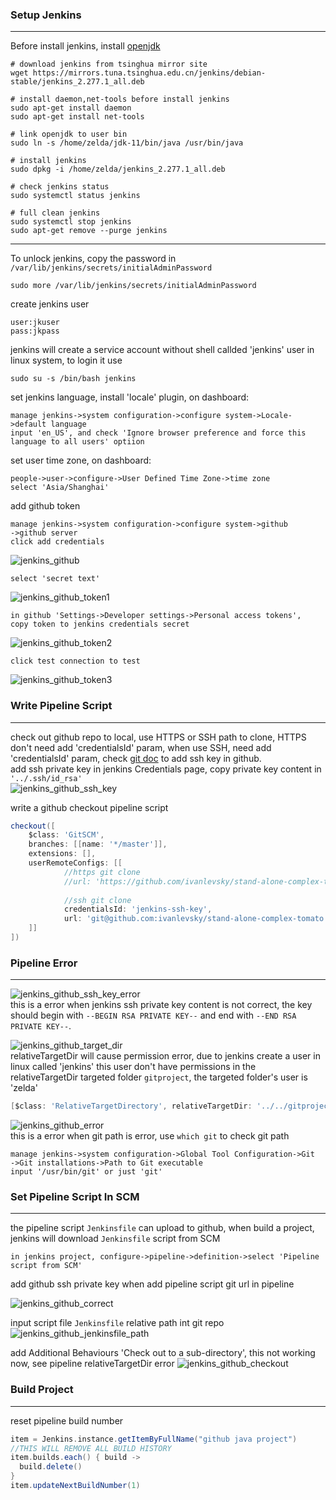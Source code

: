 ### Setup Jenkins
***
Before install jenkins, install [openjdk](../../doc/develop/java.md)  

```shell
# download jenkins from tsinghua mirror site
wget https://mirrors.tuna.tsinghua.edu.cn/jenkins/debian-stable/jenkins_2.277.1_all.deb

# install daemon,net-tools before install jenkins
sudo apt-get install daemon
sudo apt-get install net-tools

# link openjdk to user bin
sudo ln -s /home/zelda/jdk-11/bin/java /usr/bin/java

# install jenkins
sudo dpkg -i /home/zelda/jenkins_2.277.1_all.deb

# check jenkins status
sudo systemctl status jenkins

# full clean jenkins
sudo systemctl stop jenkins
sudo apt-get remove --purge jenkins
```
  
*** 
To unlock jenkins, copy the password in `/var/lib/jenkins/secrets/initialAdminPassword`
```shell
sudo more /var/lib/jenkins/secrets/initialAdminPassword
``` 
create jenkins user  
```
user:jkuser  
pass:jkpass  
```
jenkins will create a service account without shell callded 'jenkins' user in linux system, to login it use
```shell
sudo su -s /bin/bash jenkins
```

set jenkins language, install 'locale' plugin, on dashboard: 
``` 
manage jenkins->system configuration->configure system->Locale->default language  
input 'en_US', and check 'Ignore browser preference and force this language to all users' optiion
```

set user time zone, on dashboard:  
```
people->user->configure->User Defined Time Zone->time zone
select 'Asia/Shanghai'
```

add github token
```
manage jenkins->system configuration->configure system->github
->github server
click add credentials 
```
![jenkins_github](../../images/cicd/jenkins/jenkins_github.png)  
```
select 'secret text'  
```
![jenkins_github_token1](../../images/cicd/jenkins/jenkins_github_token1.png)  
```
in github 'Settings->Developer settings->Personal access tokens', 
copy token to jenkins credentials secret 
```
![jenkins_github_token2](../../images/cicd/jenkins/jenkins_github_token2.png)
```
click test connection to test  
```
![jenkins_github_token3](../../images/cicd/jenkins/jenkins_github_token3.png)

### Write Pipeline Script
***
check out github repo to local, use HTTPS or SSH path to clone, 
HTTPS don't need add 'credentialsId' param, when use SSH, need add 'credentialsId' param, 
check [git doc](../../doc/github/git.md) to add ssh key in github.    
add ssh private key in jenkins Credentials page, copy private key content in `'../.ssh/id_rsa'`  
![jenkins_github_ssh_key](../../images/cicd/jenkins/jenkins_github_ssh_key.png)

write a github checkout pipeline script
```groovy
checkout([
    $class: 'GitSCM',
    branches: [[name: '*/master']],
    extensions: [],
    userRemoteConfigs: [[   
            //https git clone
            //url: 'https://github.com/ivanlevsky/stand-alone-complex-tomato.git'
            
            //ssh git clone
            credentialsId: 'jenkins-ssh-key', 
            url: 'git@github.com:ivanlevsky/stand-alone-complex-tomato.git'
    ]]
])

```
### Pipeline Error
***
![jenkins_github_ssh_key_error](../../images/cicd/jenkins/jenkins_github_ssh_key_error.png)  
this is a error when jenkins ssh private key content is not correct, 
the key should begin with `--BEGIN RSA PRIVATE KEY--` and end with `--END RSA PRIVATE KEY--`.    
  
![jenkins_github_target_dir](../../images/cicd/jenkins/jenkins_github_target_dir.png)  
relativeTargetDir will cause permission error, due to jenkins create a user in linux called 'jenkins'
this user don't have permissions in the relativeTargetDir targeted folder `gitproject`, the 
targeted folder's user is 'zelda'
```groovy
[$class: 'RelativeTargetDirectory', relativeTargetDir: '../../gitproject']
```  

![jenkins_github_error](../../images/cicd/jenkins/jenkins_github_error.png)  
this is a error when git path is error, use `which git` to check git path  
```
manage jenkins->system configuration->Global Tool Configuration->Git
->Git installations->Path to Git executable
input '/usr/bin/git' or just 'git'
```
  
### Set Pipeline Script In SCM
***
the pipeline script `Jenkinsfile` can upload to github, when build a project,
jenkins will download `Jenkinsfile` script from SCM
``` 
in jenkins project, configure->pipeline->definition->select 'Pipeline script from SCM'
```

add github ssh private key when add pipeline script git url in pipeline 
  

![jenkins_github_correct](../../images/cicd/jenkins/jenkins_github_correct.png)
  
input script file `Jenkinsfile` relative path int git repo  
![jenkins_github_jenkinsfile_path](../../images/cicd/jenkins/jenkins_github_jenkinsfile_path.png)
  

add Additional Behaviours 'Check out to a sub-directory', 
this not working now, see pipeline relativeTargetDir error
![jenkins_github_checkout](../../images/cicd/jenkins/jenkins_github_checkout.png)
  
### Build Project
***
reset pipeline build number  
  
```groovy
item = Jenkins.instance.getItemByFullName("github java project")
//THIS WILL REMOVE ALL BUILD HISTORY
item.builds.each() { build ->
  build.delete()
}
item.updateNextBuildNumber(1)
```
